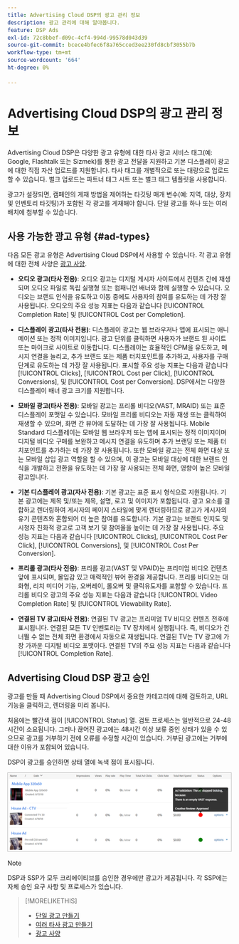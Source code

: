 ```yaml
---
title: Advertising Cloud DSP의 광고 관리 정보
description: 광고 관리에 대해 알아봅니다.
feature: DSP Ads
exl-id: 72c8bbef-d09c-4cf4-994d-99578d043d39
source-git-commit: bcece4bfec6f8a765cced3ee230fd8cbf3055b7b
workflow-type: tm+mt
source-wordcount: '664'
ht-degree: 0%

---
```


# Advertising Cloud DSP의 광고 관리 정보

<!-- add "The Ads View (Dashboard?)" section -->

Advertising Cloud DSP은 다양한 광고 유형에 대한 타사 광고 서비스 태그(예: Google, Flashtalk 또는 Sizmek)를 통한 광고 전달을 지원하고 기본 디스플레이 광고에 대한 직접 자산 업로드를 지원합니다. 타사 태그를 개별적으로 또는 대량으로 업로드할 수 있습니다. 벌크 업로드는 파트너 태그 시트 또는 벌크 태그 템플릿을 사용합니다.

<!-- The bulk upload feature requires you to either a) upload DoubleClick and Flashtalking tag sheets or b) download a template, input your tags into the template, and then re-upload the template. -->
<!-- need a list of all supported third-party ad servers; see file in future-tbd folder -->

광고가 설정되면, 캠페인의 게재 방법을 제어하는 타깃팅 매개 변수(예: 지역, 대상, 장치 및 인벤토리 타깃팅)가 포함된 각 광고를 게재해야 합니다. 단일 광고를 하나 또는 여러 배치에 첨부할 수 있습니다.

## 사용 가능한 광고 유형 {#ad-types}

다음 모든 광고 유형은 Advertising Cloud DSP에서 사용할 수 있습니다. 각 광고 유형에 대한 전체 사양은 [광고 사양](ad-specs.md).

* **오디오 광고(타사 전용)**: 오디오 광고는 디지털 게시자 사이트에서 컨텐츠 간에 재생되며 오디오 파일로 독립 실행형 또는 컴패니언 배너와 함께 실행할 수 있습니다. 오디오는 브랜드 인식을 유도하고 이동 중에도 사용자의 참여를 유도하는 데 가장 잘 사용됩니다. 오디오의 주요 성능 지표는 다음과 같습니다 [!UICONTROL Completion Rate] 및 [!UICONTROL Cost per Completion].

* **디스플레이 광고(타사 전용)**: 디스플레이 광고는 웹 브라우저나 앱에 표시되는 애니메이션 또는 정적 이미지입니다. 광고 단위를 클릭하면 사용자가 브랜드 된 사이트 또는 마이크로 사이트로 이동합니다. 디스플레이는 효율적인 CPM을 유도하고, 메시지 연결을 늘리고, 추가 브랜드 또는 제품 터치포인트를 추가하고, 사용자를 구매 단계로 유도하는 데 가장 잘 사용됩니다. 표시할 주요 성능 지표는 다음과 같습니다 [!UICONTROL Clicks], [!UICONTROL Cost per Click], [!UICONTROL Conversions], 및 [!UICONTROL Cost per Conversion]. DSP에서는 다양한 디스플레이 배너 광고 크기를 지원합니다.

* **모바일 광고(타사 전용)**: 모바일 광고는 프리롤 비디오(VAST, MRAID) 또는 표준 디스플레이 포맷일 수 있습니다. 모바일 프리롤 비디오는 자동 재생 또는 클릭하여 재생할 수 있으며, 화면 간 뷰어에 도달하는 데 가장 잘 사용됩니다. Mobile Standard 디스플레이는 모바일 웹 브라우저 또는 앱에 표시되는 정적 이미지이며 디지털 비디오 구매를 보완하고 메시지 연결을 유도하며 추가 브랜딩 또는 제품 터치포인트를 추가하는 데 가장 잘 사용됩니다. 또한 모바일 광고는 전체 화면 대상 또는 모바일 삽입 광고 역할을 할 수 있으며, 이 광고는 모바일 대상에 대한 브랜드 인식을 개발하고 전환을 유도하는 데 가장 잘 사용되는 전체 화면, 영향이 높은 모바일 광고입니다.

* **기본 디스플레이 광고(자사 전용)**: 기본 광고는 표준 표시 형식으로 지원됩니다. 기본 광고에는 제목 및/또는 제목, 설명, 로고 및 이미지가 포함됩니다. 광고 요소를 결합하고 렌더링하여 게시자의 페이지 스타일에 맞게 렌더링하므로 광고가 게시자의 유기 콘텐츠와 혼합되어 더 높은 참여를 유도합니다. 기본 광고는 브랜드 인지도 및 시청자 친화적 광고로 고객 보기 및 참여율을 높이는 데 가장 잘 사용됩니다. 주요 성능 지표는 다음과 같습니다 [!UICONTROL Clicks], [!UICONTROL Cost Per Click], [!UICONTROL Conversions], 및 [!UICONTROL Cost Per Conversion].

* **프리롤 광고(타사 전용)**: 프리롤 광고(VAST 및 VPAID)는 프리미엄 비디오 컨텐츠 앞에 표시되며, 몰입감 있고 매력적인 뷰어 환경을 제공합니다. 프리롤 비디오는 대화형, 리치 미디어 기능, 오버레이, 롤오버 및 클릭유도자를 포함할 수 있습니다. 프리롤 비디오 광고의 주요 성능 지표는 다음과 같습니다 [!UICONTROL Video Completion Rate] 및 [!UICONTROL Viewability Rate].

* **연결된 TV 광고(타사 전용)**: 연결된 TV 광고는 프리미엄 TV 비디오 컨텐츠 전후에 표시됩니다. 연결된 모든 TV 인벤토리는 TV 장치에서 실행됩니다. 즉, 비디오가 건너뛸 수 없는 전체 화면 환경에서 자동으로 재생됩니다. 연결된 TV는 TV 광고에 가장 가까운 디지털 비디오 포맷이다. 연결된 TV의 주요 성능 지표는 다음과 같습니다 [!UICONTROL Completion Rate].

## Advertising Cloud DSP 광고 승인

광고를 만들 때 Advertising Cloud DSP에서 중요한 카테고리에 대해 검토하고, URL 기능을 클릭하고, 렌더링을 미리 봅니다.

처음에는 빨간색 점이 [!UICONTROL Status] 열. 검토 프로세스는 일반적으로 24-48시간이 소요됩니다. 그러나 끊어진 광고에는 48시간 이상 보류 중인 상태가 있을 수 있으므로 광고를 거부하기 전에 오류를 수정할 시간이 있습니다. 거부된 광고에는 거부에 대한 이유가 포함되어 있습니다.

DSP이 광고를 승인하면 상태 열에 녹색 점이 표시됩니다.

![승인 지표 [!UICONTROL Status] 열](/help/dsp/assets/ad-approval-status.png)

>[!NOTE]
>
>DSP과 SSP가 모두 크리에이티브를 승인한 경우에만 광고가 제공됩니다. 각 SSP에는 자체 승인 요구 사항 및 프로세스가 있습니다.

>[!MORELIKETHIS]
>
>* [단일 광고 만들기](ad-create.md)
>* [여러 타사 광고 만들기](ad-create-multiple.md)
>* [광고 사양](ad-specs.md)

